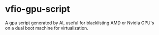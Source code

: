 # vfio-gpu-script
A gpu script generated by AI, useful for blacklisting AMD or Nvidia GPU's on a dual boot machine for virtualization.
